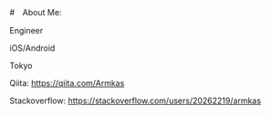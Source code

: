 #　About Me:

Engineer

iOS/Android

Tokyo

Qiita: https://qiita.com/Armkas

Stackoverflow: https://stackoverflow.com/users/20262219/armkas
